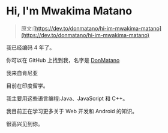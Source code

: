 # Hi, I'm Mwakima Matano

> 原文:[https://dev.to/donmatano/hi-im-mwakima-matano](https://dev.to/donmatano/hi-im-mwakima-matano)

我已经编码 4 年了。

你可以在 GitHub 上找到我，名字是 [DonMatano](https://github.com/DonMatano)

我来自肯尼亚

目前在印度留学。

我主要用这些语言编程:Java、JavaScript 和 C++。

我目前正在学习更多关于 Web 开发和 Android 的知识。

很高兴见到你。